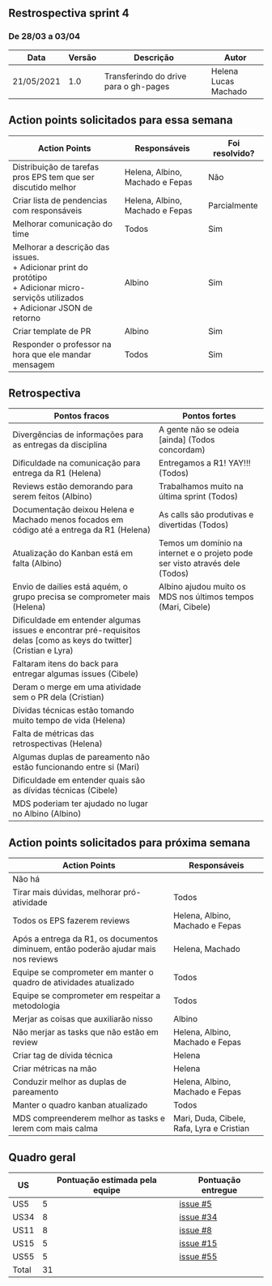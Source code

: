 ## Restrospectiva sprint 4

### De 28/03 a 03/04


| Data       | Versão | Descrição                                           | Autor              |
| ---------- | ------ | --------------------------------------------------- | ------------------ |
| 21/05/2021 | 1.0    | Transferindo do drive para o gh-pages               |    Helena </br> Lucas Machado   |

## Action points solicitados para essa semana

| **Action Points** | **Responsáveis** | **Foi resolvido?** |
| ------------- | ------------ | ------------ | 
| Distribuição de tarefas pros EPS tem que ser discutido melhor | Helena, Albino, Machado e Fepas | Não |
| Criar lista de pendencias com responsáveis | Helena, Albino, Machado e Fepas | Parcialmente |
| Melhorar comunicação do time | Todos | Sim |
| Melhorar a descrição das issues.<br>+ Adicionar print do protótipo<br>+ Adicionar micro-serviçõs utilizados<br>+ Adicionar JSON de retorno  | Albino | Sim |
| Criar template de PR | Albino | Sim |
| Responder o professor na hora que ele mandar mensagem | Todos | Sim |


## Retrospectiva

| **Pontos fracos** | **Pontos fortes** |
| ------------- | ------------- |
| Divergências de informações para as entregas da disciplina  | A gente não se odeia [ainda] (Todos concordam) |
| Dificuldade na comunicação para entrega da R1 (Helena) | Entregamos a R1! YAY!!! (Todos) |
| Reviews estão demorando para serem feitos (Albino) | Trabalhamos muito na última sprint (Todos) |
| Documentação deixou Helena e Machado menos focados em código até a entrega da R1 (Helena)  | As calls são produtivas e divertidas (Todos) |
| Atualização do Kanban está em falta (Albino) | Temos um domínio na internet e o projeto pode ser visto através dele (Todos) |
| Envio de dailies está aquém, o grupo precisa se comprometer mais (Helena) | Albino ajudou muito os MDS nos últimos tempos (Mari, Cibele) |
| Dificuldade em entender algumas issues e encontrar pré-requisitos delas [como as keys do twitter] (Cristian e Lyra) |  |
| Faltaram itens do back para entregar algumas issues (Cibele) |  |
| Deram o merge em uma atividade sem o PR dela (Cristian) |  |
| Dívidas técnicas estão tomando muito tempo de vida (Helena) |  |
| Falta de métricas das retrospectivas (Helena) |  |
| Algumas duplas de pareamento não estão funcionando entre si (Mari) |  |
| Dificuldade em entender quais são as dívidas técnicas (Cibele) |  |
| MDS poderiam ter ajudado no lugar no Albino (Albino) |  |


## Action points solicitados para próxima semana

| **Action Points** | **Responsáveis** |
| ----------------- | ---------------- |
| Não há |  |
| Tirar mais dúvidas, melhorar pró-atividade | Todos |
| Todos os EPS fazerem reviews | Helena, Albino, Machado e Fepas |
| Após a entrega da R1, os documentos diminuem, então poderão ajudar mais nos reviews | Helena, Machado |
| Equipe se comprometer em manter o quadro de atividades atualizado | Todos |
| Equipe se comprometer em respeitar a metodologia  | Todos |
| Merjar as coisas que auxiliarão nisso | Albino |
| Não merjar as tasks que não estão em review | Helena, Albino, Machado e Fepas |
| Criar tag de dívida técnica | Helena |
| Criar métricas na mão | Helena |
| Conduzir melhor as duplas de pareamento | Helena, Albino, Machado e Fepas |
| Manter o quadro kanban atualizado  | Todos |
| MDS compreenderem melhor as tasks e lerem com mais calma  | Mari, Duda, Cibele, Rafa, Lyra e Cristian |


## Quadro geral

| US    | Pontuação estimada pela equipe | Pontuação entregue              | 
|-------|--------------------------------|---------------------------------|
| US5   |5 |[issue #5](https://github.com/parlamentaqui/gateway/issues/5) |
| US34  |8 |[issue #34](https://github.com/parlamentaqui/frontend/issues/34)|
| US11  |8 |[issue #8](https://github.com/parlamentaqui/gateway/issues/8) |
| US15  |5 |[issue #15](https://github.com/parlamentaqui/gateway/issues/15) |
| US55  |5 |[issue #55](https://github.com/parlamentaqui/frontend/issues/55)|
| Total |31  | |


